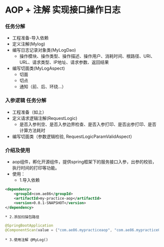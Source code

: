 # AOP + 注解 实现接口操作日志

### 任务分解
* 工程准备-导入依赖
* 定义注解(Mylog)
* 编写日志记录对象类(MyLogDao)
  * 操作模块、操作类型、操作描述、操作用户、消耗时间、根路径、URI、URL、请求类型、IP地址、请求参数、返回结果
* 编写切面类(MyLogAspect)
  * 切面
  * 切点
  * 通知（前、后、环绕...）
 

### 入参逻辑 任务分解
* 工程准备（如上）
* 定义请求逻辑注解(RequestLogic)
    * 是否入参判空、是否入参边界检查、是否入参打印、是否出参打印、是否计算方法耗时
* 编写切面类（参数逻辑检验, RequestLogicParamValidAspect）

### 介绍及使用
* aop组件，孵化开源组件，提供spring框架下的服务接口入参，出参的校验，执行时间的打印等功能。
* 使用：
    * 1.导入依赖
```xml
<dependency>
    <groupId>com.ae86</groupId>
    <artifactId>my-practice-aop</artifactId>
    <version>0.0.1-SNAPSHOT</version>
</dependency>
```
    * 2.添加扫描包路径
```java
@SpringBootApplication
@ComponentScan(value = {"com.ae86.mypracticeaop", "com.ae86.mypractice01"})
```
    * 3.使用注解 @MyLog()
    


